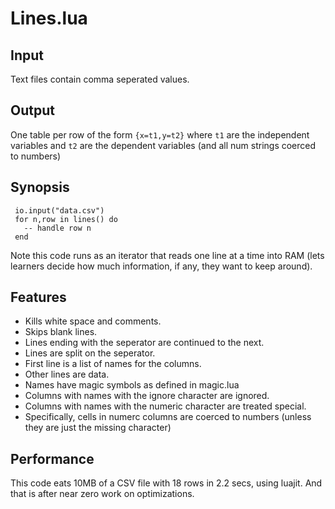 # Lines.lua

## Input

Text files contain comma seperated values.

## Output

One table per row of the form `{x=t1,y=t2}` where
`t1` are the independent variables and `t2` are the
dependent variables (and all num strings coerced to
numbers)

## Synopsis

     io.input("data.csv") 
     for n,row in lines() do
       -- handle row n
     end

Note this code runs as an iterator that reads one
line at a time into RAM (lets learners decide how
much information, if any, they want to keep around).

## Features

- Kills white space and comments.
- Skips blank lines.
- Lines ending with the seperator are continued to the next.
- Lines are split on the seperator.
- First line is a list of names for the columns.
- Other lines are data.
- Names have magic symbols as defined in magic.lua
- Columns with names with the ignore character are ignored.
- Columns with names with the numeric character are treated special.
- Specifically, cells in numerc columns are coerced
  to numbers (unless they are just the missing
  character)

## Performance

This code eats 10MB of a CSV file with 18 rows in
2.2 secs, using luajit. And that is after near zero
work on optimizations.
